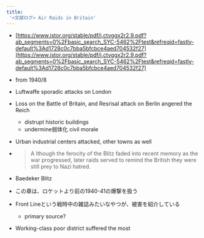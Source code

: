 ```yaml
---
title:
 '<文献ログ> Air Raids in Britain'
---
```


- [https://www.jstor.org/stable/pdf/j.ctvggx2r2.9.pdf?ab_segments=0%2Fbasic_search_SYC-5462%2Ftest&refreqid=fastly-default%3Ad1728c0c7bba5bfcbce4aed704532f27](https://www.jstor.org/stable/pdf/j.ctvggx2r2.9.pdf?ab_segments=0%2Fbasic_search_SYC-5462%2Ftest&refreqid=fastly-default%3Ad1728c0c7bba5bfcbce4aed704532f27)

- from 1940/8
- Luftwaffe sporadic attacks on London
- Loss on the Battle of Britain, and Resrisal attack on Berlin angered the Reich
    - distrupt historic buildings
    - undermine弱体化 civil morale
- Urban industrial centers attacked, other towns as well
- >  A lthough the ferocity of the Blitz faded into recent memory as the war progressed, later raids served to remind the British they were still prey to Nazi hatred.
- Baedeker Blitz

- この章は、ロケットより前の1940-41の爆撃を扱う

- Front Lineという戦時中の雑誌みたいなやつが、被害を紹介している
    - primary source?

- Working-class poor district suffered the most

